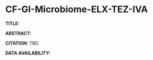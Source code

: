 # CF-GI-Microbiome-ELX-TEZ-IVA

**TITLE:** 

**ABSTRACT:**

**CITATION:** TBD

**DATA AVAILABILITY:** 
